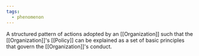 ```yaml
---
tags:
  - phenomenon
---
```

A structured pattern of actions adopted by an [[Organization]] such that the [[Organization]]'s [[Policy]] can be explained as a set of basic principles that govern the [[Organization]]'s conduct.